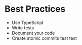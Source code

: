 # Best Practices
- Use TypeScript
- Write tests
- Document your code
- Create atomic commits
test
test